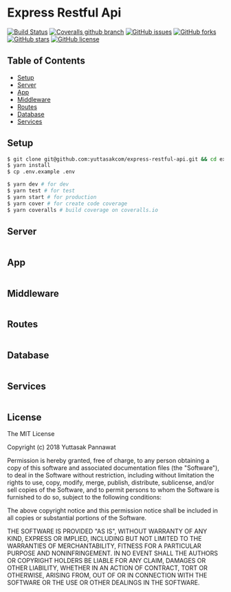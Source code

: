 # Express Restful Api

[![Build Status](https://travis-ci.org/yuttasakcom/express-restful-api.svg?branch=master)](https://travis-ci.org/yuttasakcom/express-restful-api)
[![Coveralls github branch](https://img.shields.io/coveralls/github/yuttasakcom/express-restful-api/master.svg)](https://coveralls.io/github/yuttasakcom/express-restful-api?branch=master)
[![GitHub issues](https://img.shields.io/github/issues/yuttasakcom/express-restful-api.svg)](https://github.com/yuttasakcom/express-restful-api/issues)
[![GitHub forks](https://img.shields.io/github/forks/yuttasakcom/express-restful-api.svg)](https://github.com/yuttasakcom/express-restful-api/network)
[![GitHub stars](https://img.shields.io/github/stars/yuttasakcom/express-restful-api.svg)](https://github.com/yuttasakcom/express-restful-api/stargazers)
[![GitHub license](https://img.shields.io/github/license/yuttasakcom/express-restful-api.svg)](https://github.com/yuttasakcom/express-restful-api/blob/master/LICENSE)

## Table of Contents
* [Setup](#setup)
* [Server](#server)
* [App](#app)
* [Middleware](#middleware)
* [Routes](#routes)
* [Database](#database)
* [Services](#services)

## Setup
```bash
$ git clone git@github.com:yuttasakcom/express-restful-api.git && cd express-restful-api
$ yarn install
$ cp .env.example .env

$ yarn dev # for dev
$ yarn test # for test
$ yarn start # for production
$ yarn cover # for create code coverage
$ yarn coveralls # build coverage on coveralls.io
```

## Server
```javascript
```

## App
```javascript
```

## Middleware
```javascript
```

## Routes
```javascript
```

## Database
```javascript
```

## Services
```javascript
```

## License

The MIT License

Copyright (c) 2018 Yuttasak Pannawat

Permission is hereby granted, free of charge, to any person obtaining a copy of this software and associated documentation files (the "Software"), to deal in the Software without restriction, including without limitation the rights to use, copy, modify, merge, publish, distribute, sublicense, and/or sell copies of the Software, and to permit persons to whom the Software is furnished to do so, subject to the following conditions:

The above copyright notice and this permission notice shall be included in all copies or substantial portions of the Software.

THE SOFTWARE IS PROVIDED "AS IS", WITHOUT WARRANTY OF ANY KIND, EXPRESS OR IMPLIED, INCLUDING BUT NOT LIMITED TO THE WARRANTIES OF MERCHANTABILITY, FITNESS FOR A PARTICULAR PURPOSE AND NONINFRINGEMENT. IN NO EVENT SHALL THE AUTHORS OR COPYRIGHT HOLDERS BE LIABLE FOR ANY CLAIM, DAMAGES OR OTHER LIABILITY, WHETHER IN AN ACTION OF CONTRACT, TORT OR OTHERWISE, ARISING FROM, OUT OF OR IN CONNECTION WITH THE SOFTWARE OR THE USE OR OTHER DEALINGS IN THE SOFTWARE.